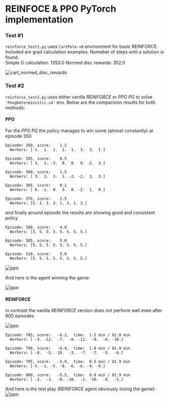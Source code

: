 # REINFOCE & PPO PyTorch implementation 

### Test #1

`reinforce_test1.py` uses `CartPole-v0` environment for basic REINFORCE. Included are grad calculation examples.
Numeber of steps until a solution is found:    
  Simple G calculation: 1353.0
  Normed disc rewards:   352.0

![cart_normed_disc_rewards](https://github.com/andreidi/pytorch_reinforce_cart/blob/master/cart_reinforce.gif)



### Test #2

`reinforce_test2.py` uses either vanilla *REINFORCE* or *PPO PG* to solve `'PongDeterministic-v4'` env. Below are the comparision results for both methods:

#### PPO

For the *PPO PG* the policy manages to win some (almost constantly) at episode 350
```
Episode: 350, score:    1.2
  Workers: [-1.  1.  1.  1.  1.  3.  3.  1.]
  
Episode: 355, score:    0.5
  Workers: [ 3.  3. -3.  0.  0.  0. -2.  3.]
  
Episode: 360, score:    1.5
  Workers: [ 3.  3.  3.  1. -2. -2.  3.  3.]
  
Episode: 365, score:    0.1
  Workers: [ 0. -1.  0.  3.  0. -2.  1.  0.]
  
Episode: 370, score:    2.5
  Workers: [5. 1. 3. 3. 1. 3. 1. 3.]
```

and finally around episode  the results are showing good and consistent policy

```
Episode: 500, score:    4.8
  Workers: [3. 5. 5. 5. 5. 5. 5. 5.]
  
Episode: 505, score:    5.0
  Workers: [5. 5. 5. 5. 5. 5. 5. 5.]
  
Episode: 510, score:    5.0
  Workers: [5. 5. 5. 5. 5. 5. 5. 5.]
```
![ppo](https://github.com/andreidi/pytorch_reinforce_cart/blob/master/ppo_results.png)

And here is the agent winning the game:

![ppo](https://github.com/andreidi/pytorch_reinforce_cart/blob/master/PPO_play_test.gif)

#### REINFORCE

in contrast the vanilla *REINFORCE* version does not perform well even after 800 episodes

![ppo](https://github.com/andreidi/pytorch_reinforce_cart/blob/master/REINFORCE_8_workers.png)
```
Episode: 785, score:   -8.2,  time:  1.5 min / 82.0 min
  Workers: [ -3. -12.  -7.  -8. -11.  -9.  -6. -10.]
  
Episode: 790, score:   -6.4,  time:  1.0 min / 81.9 min
  Workers: [ -8.  -5. -10.  -3.  -7.  -7.  -5.  -6.]
  
Episode: 795, score:   -5.9,  time:  0.5 min / 81.9 min
  Workers: [-3. -1. -5. -8. -6. -6. -9. -9.]
  
Episode: 800, score:   -5.5,  time:  0.0 min / 81.9 min
  Workers: [ -2.  -3.  -8. -10.  -1. -10.  -9.  -1.]
```
And here is the test play (REINFORCE agent obviously losing the game):
![ppo](https://github.com/andreidi/pytorch_reinforce_cart/blob/master/REINFORCE_play_test.gif)
